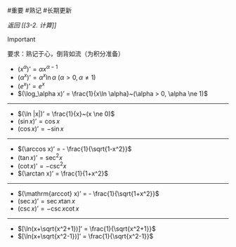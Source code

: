 #重要 #熟记 #长期更新 

*返回 [[3-2. 计算]]*

> [!important] 
> 
> 要求：熟记于心，倒背如流（为积分准备）

- $(x^\alpha)’ = \alpha x^{\alpha - 1}$
- $(\alpha^x)’ = \alpha^x \ln \alpha~(\alpha > 0, \alpha \ne 1)$
- $(e^x)’ = e^x$
- $(\log_\alpha x)’ = \frac{1}{x\ln \alpha}~(\alpha > 0, \alpha \ne 1)$
***
- $(\ln |x|)’ = \frac{1}{x}~(x \ne 0)$
- $(\sin x)’ = \cos x$
- $(\cos x)’ = -\sin x$
***
- $(\arccos x)’ = - \frac{1}{\sqrt{1-x^2}}$
- $(\tan x)’ = \sec^2 x$
- $(\cot x)’ = -\csc^2 x$
- $(\arctan x)’ = \frac{1}{1+x^2}$
***
- $(\mathrm{arccot} x)’ = - \frac{1}{\sqrt{1+x^2}}$
- $(\sec x)’ = \sec x \tan x$
- $(\csc x)’ = -\csc x \cot x$
***
- $[\ln(x+\sqrt{x^2+1})]’ = \frac{1}{\sqrt{x^2+1}}$
- $[\ln(x+\sqrt{x^2-1})]’ = \frac{1}{\sqrt{x^2-1}}$